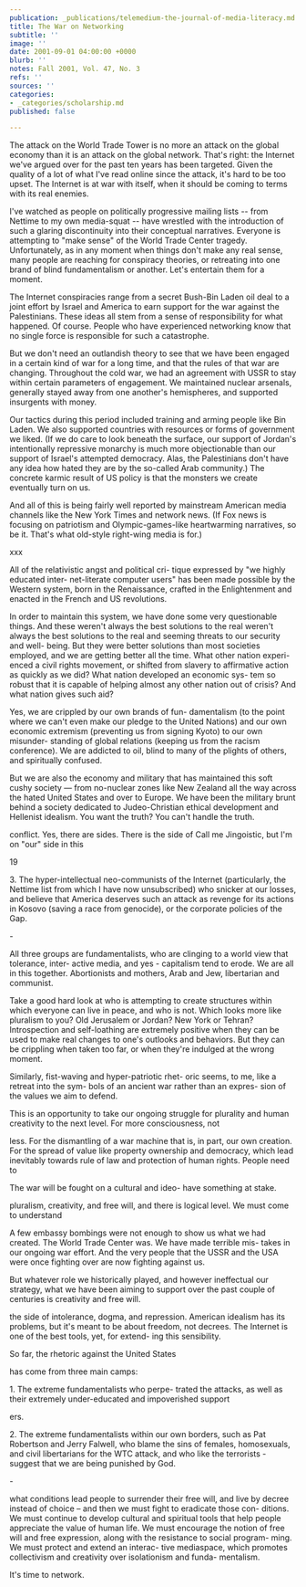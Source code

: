```yaml
---
publication: _publications/telemedium-the-journal-of-media-literacy.md
title: The War on Networking
subtitle: ''
image: ''
date: 2001-09-01 04:00:00 +0000
blurb: ''
notes: Fall 2001, Vol. 47, No. 3
refs: ''
sources: ''
categories:
- _categories/scholarship.md
published: false

---
```

The attack on the World Trade Tower is no more an attack on the global economy than it is an attack on the global network. That's right: the Internet we've argued over for the past ten years has been targeted. Given the quality of a lot of what I've read online since the attack, it's hard to be too upset. The Internet is at war with itself, when it should be coming to terms with its real enemies.

I've watched as people on politically progressive mailing lists -- from Nettime to my own media-squat -- have wrestled with the introduction of such a glaring discontinuity into their conceptual narratives. Everyone is attempting to "make sense" of the World Trade Center tragedy. Unfortunately, as in any moment when things don't make any real sense, many people are reaching for conspiracy theories, or retreating into one brand of blind fundamentalism or another. Let's entertain them for a moment.

The Internet conspiracies range from a secret Bush-Bin Laden oil deal to a joint effort by Israel and America to earn support for the war against the Palestinians. These ideas all stem from a sense of responsibility for what happened. Of course. People who have experienced networking know that no single force is responsible for such a catastrophe.

But we don't need an outlandish theory to see that we have been engaged in a certain kind of war for a long time, and that the rules of that war are changing. Throughout the cold war, we had an agreement with USSR to stay within certain parameters of engagement. We maintained nuclear arsenals, generally stayed away from one another's hemispheres, and supported insurgents with money.

Our tactics during this period included training and arming people like Bin Laden. We also supported countries with resources or forms of government we liked. (If we do care to look beneath the surface, our support of Jordan's intentionally repressive monarchy is much more objectionable than our support of Israel's attempted democracy. Alas, the Palestinians don't have any idea how hated they are by the so-called Arab community.) The concrete karmic result of US policy is that the monsters we create eventually turn on us.

And all of this is being fairly well reported by mainstream American media channels like the New York Times and network news. (If Fox news is focusing on patriotism and Olympic-games-like heartwarming narratives, so be it. That's what old-style right-wing media is for.)

xxx

All of the relativistic angst and political cri- tique expressed by "we highly educated inter- net-literate computer users" has been made possible by the Western system, born in the Renaissance, crafted in the Enlightenment and enacted in the French and US revolutions.

In order to maintain this system, we have done some very questionable things. And these weren't always the best solutions to the real weren't always the best solutions to the real and seeming threats to our security and well- being. But they were better solutions than most societies employed, and we are getting better all the time. What other nation experi- enced a civil rights movement, or shifted from slavery to affirmative action as quickly as we did? What nation developed an economic sys- tem so robust that it is capable of helping almost any other nation out of crisis? And what nation gives such aid?

Yes, we are crippled by our own brands of fun- damentalism (to the point where we can't even make our pledge to the United Nations) and our own economic extremism (preventing us from signing Kyoto) to our own misunder- standing of global relations (keeping us from the racism conference). We are addicted to oil, blind to many of the plights of others, and spiritually confused.

But we are also the economy and military that has maintained this soft cushy society — from no-nuclear zones like New Zealand all the way across the hated United States and over to Europe. We have been the military brunt behind a society dedicated to Judeo-Christian ethical development and Hellenist idealism. You want the truth? You can't handle the truth.

conflict. Yes, there are sides. There is the side of Call me Jingoistic, but I'm on "our" side in this

19

3\. The hyper-intellectual neo-communists of the Internet (particularly, the Nettime list from which I have now unsubscribed) who snicker at our losses, and believe that America deserves such an attack as revenge for its actions in Kosovo (saving a race from genocide), or the corporate policies of the Gap.

\-

All three groups are fundamentalists, who are clinging to a world view that tolerance, inter- active media, and yes - capitalism tend to erode. We are all in this together. Abortionists and mothers, Arab and Jew, libertarian and communist.

Take a good hard look at who is attempting to create structures within which everyone can live in peace, and who is not. Which looks more like pluralism to you? Old Jerusalem or Jordan? New York or Tehran? Introspection and self-loathing are extremely positive when they can be used to make real changes to one's outlooks and behaviors. But they can be crippling when taken too far, or when they're indulged at the wrong moment.

Similarly, fist-waving and hyper-patriotic rhet- oric seems, to me, like a retreat into the sym- bols of an ancient war rather than an expres- sion of the values we aim to defend.

This is an opportunity to take our ongoing struggle for plurality and human creativity to the next level. For more consciousness, not

less. For the dismantling of a war machine that is, in part, our own creation. For the spread of value like property ownership and democracy, which lead inevitably towards rule of law and protection of human rights. People need to

The war will be fought on a cultural and ideo- have something at stake.

 pluralism, creativity, and free will, and there is logical level. We must come to understand

A few embassy bombings were not enough to show us what we had created. The World Trade Center was. We have made terrible mis- takes in our ongoing war effort. And the very people that the USSR and the USA were once fighting over are now fighting against us.

But whatever role we historically played, and however ineffectual our strategy, what we have been aiming to support over the past couple of centuries is creativity and free will.

the side of intolerance, dogma, and repression. American idealism has its problems, but it's meant to be about freedom, not decrees. The Internet is one of the best tools, yet, for extend- ing this sensibility.

So far, the rhetoric against the United States

has come from three main camps:

1\. The extreme fundamentalists who perpe- trated the attacks, as well as their extremely under-educated and impoverished support

ers.

2\. The extreme fundamentalists within our own borders, such as Pat Robertson and Jerry Falwell, who blame the sins of females, homosexuals, and civil libertarians for the WTC attack, and who like the terrorists - suggest that we are being punished by God.

\-

what conditions lead people to surrender their free will, and live by decree instead of choice – and then we must fight to eradicate those con- ditions. We must continue to develop cultural and spiritual tools that help people appreciate the value of human life. We must encourage the notion of free will and free expression, along with the resistance to social program- ming. We must protect and extend an interac- tive mediaspace, which promotes collectivism and creativity over isolationism and funda- mentalism.

It's time to network.